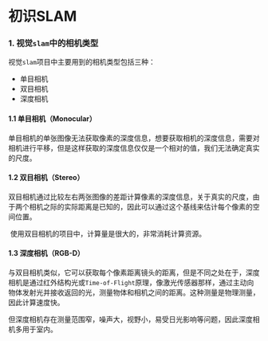 # 初识SLAM

### 1. 视觉`slam`中的相机类型

视觉`slam`项目中主要用到的相机类型包括三种：

+ 单目相机
+ 双目相机
+ 深度相机

#### 1.1 单目相机（Monocular）

​	单目相机的单张图像无法获取像素的深度信息，想要获取相机的深度信息，需要对相机进行平移，但是这样获取的深度信息仅仅是一个相对的值，我们无法确定真实的尺度。

#### 1.2 双目相机（Stereo）

​	双目相机通过比较左右两张图像的差距计算像素的深度信息，关于真实的尺度，由于两个相机之际的实际距离是已知的，因此可以通过这个基线来估计每个像素的空间位置。

​	使用双目相机的项目中，计算量是很大的，非常消耗计算资源。

#### 1.3 深度相机（RGB-D）

​	与双目相机类似，它可以获取每个像素距离镜头的距离，但是不同之处在于，深度相机是通过红外结构光或`Time-of-Flight`原理，像激光传感器那样，通过主动向物体发射光并接收返回的光，测量物体和相机之间的距离。这种测量是物理测量，因此计算速度快。

​	但深度相机存在测量范围窄，噪声大，视野小，易受日光影响等问题，因此深度相机多用于室内。

